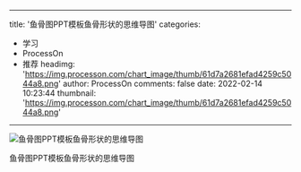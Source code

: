 
---
title: '鱼骨图PPT模板鱼骨形状的思维导图'
categories: 
 - 学习
 - ProcessOn
 - 推荐
headimg: 'https://img.processon.com/chart_image/thumb/61d7a2681efad4259c5044a8.png'
author: ProcessOn
comments: false
date: 2022-02-14 10:23:44
thumbnail: 'https://img.processon.com/chart_image/thumb/61d7a2681efad4259c5044a8.png'
---

<div>   
<img class="thumb" alt="鱼骨图PPT模板鱼骨形状的思维导图" src="https://img.processon.com/chart_image/thumb/61d7a2681efad4259c5044a8.png" referrerpolicy="no-referrer">
<p>鱼骨图PPT模板鱼骨形状的思维导图</p>  
</div>
            